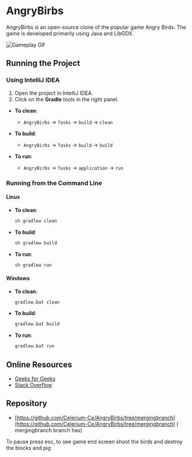 # AngryBirbs

AngryBirbs is an open-source clone of the popular game Angry Birds. The game is developed primarily using Java and LibGDX.

![Gameplay GIf]()

## Running the Project

### Using IntelliJ IDEA

1. Open the project in IntelliJ IDEA.
2. Click on the **Gradle** tools in the right panel.

- **To clean**:
   - `AngryBirbs` -> `Tasks` -> `build` -> `clean`

- **To build**:
   - `AngryBirbs` -> `Tasks` -> `build` -> `build`

- **To run**:
   - `AngryBirbs` -> `Tasks` -> `application` -> `run`

### Running from the Command Line

#### Linux

- **To clean**:
  ```bash
  sh gradlew clean
  ```

- **To build**:
  ```bash
  sh gradlew build
  ```

- **To run**:
  ```bash
  sh gradlew run
  ```

#### Windows

- **To clean**:
  ```bash
  gradlew.bat clean
  ```

- **To build**:
  ```bash
  gradlew.bat build
  ```

- **To run**:
  ```bash
  gradlew.bat run
  ```

## Online Resources

- [Geeks for Geeks](https://www.geeksforgeeks.org/)
- [Stack Overflow](https://stackoverflow.com/)

## Repository

- [https://github.com/Celerium-Ce/AngryBirbs/tree/mergingbranch](https://github.com/Celerium-Ce/AngryBirbs/tree/mergingbranch) ( mergingbranch branch has)



To pause press esc, to see game end screen shoot the birds and destroy the blocks and pig
